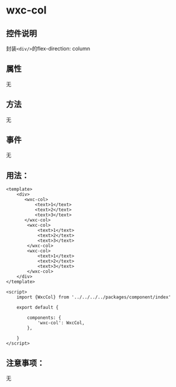 # wxc-col
## 控件说明
封装`<div/>`的flex-direction: column

## 属性
无

## 方法
无

## 事件
无

## 用法：

```vue
<template>
    <div>
       <wxc-col>
           <text>1</text>
           <text>2</text>
           <text>3</text>
       </wxc-col>
        <wxc-col>
            <text>1</text>
            <text>2</text>
            <text>3</text>
        </wxc-col>
        <wxc-col>
            <text>1</text>
            <text>2</text>
            <text>3</text>
        </wxc-col>
    </div>
</template>

<script>
    import {WxcCol} from '../../../../packages/component/index'

    export default {

        components: {
            'wxc-col': WxcCol,
        },
        
    }
</script>

```

## 注意事项：
无


